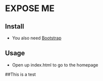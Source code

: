 # EXPOSE ME

## Install
* You also need [Bootstrap](http://getbootstrap.com/)

## Usage
* Open up index.html to go to the homepage

##This is a test
